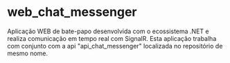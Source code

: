 # web_chat_messenger
Aplicação WEB de bate-papo desenvolvida com o ecossistema .NET e realiza comunicação em tempo real com SignalR. Esta aplicação trabalha com conjunto com a api "api_chat_messenger" localizada no repositório de mesmo nome.
